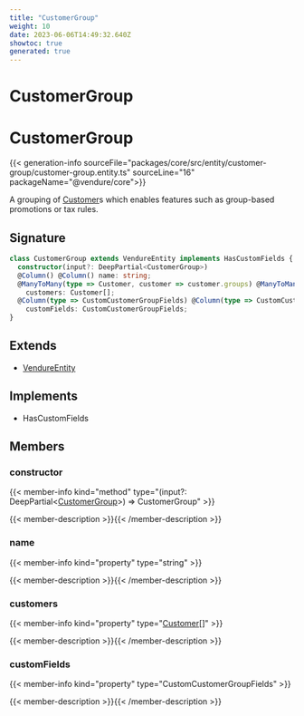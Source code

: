 ```yaml
---
title: "CustomerGroup"
weight: 10
date: 2023-06-06T14:49:32.640Z
showtoc: true
generated: true
---
```

<!-- This file was generated from the Vendure source. Do not modify. Instead, re-run the "docs:build" script -->

# CustomerGroup
<div class="symbol">


# CustomerGroup

{{< generation-info sourceFile="packages/core/src/entity/customer-group/customer-group.entity.ts" sourceLine="16" packageName="@vendure/core">}}

A grouping of <a href='/typescript-api/entities/customer#customer'>Customer</a>s which enables features such as group-based promotions
or tax rules.

## Signature

```TypeScript
class CustomerGroup extends VendureEntity implements HasCustomFields {
  constructor(input?: DeepPartial<CustomerGroup>)
  @Column() @Column() name: string;
  @ManyToMany(type => Customer, customer => customer.groups) @ManyToMany(type => Customer, customer => customer.groups)
    customers: Customer[];
  @Column(type => CustomCustomerGroupFields) @Column(type => CustomCustomerGroupFields)
    customFields: CustomCustomerGroupFields;
}
```
## Extends

 * <a href='/typescript-api/entities/vendure-entity#vendureentity'>VendureEntity</a>


## Implements

 * HasCustomFields


## Members

### constructor

{{< member-info kind="method" type="(input?: DeepPartial&#60;<a href='/typescript-api/entities/customer-group#customergroup'>CustomerGroup</a>&#62;) => CustomerGroup"  >}}

{{< member-description >}}{{< /member-description >}}

### name

{{< member-info kind="property" type="string"  >}}

{{< member-description >}}{{< /member-description >}}

### customers

{{< member-info kind="property" type="<a href='/typescript-api/entities/customer#customer'>Customer</a>[]"  >}}

{{< member-description >}}{{< /member-description >}}

### customFields

{{< member-info kind="property" type="CustomCustomerGroupFields"  >}}

{{< member-description >}}{{< /member-description >}}


</div>
